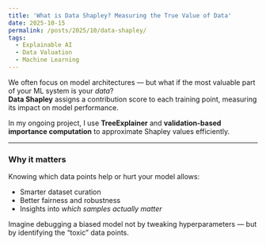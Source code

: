```yaml
---
title: 'What is Data Shapley? Measuring the True Value of Data'
date: 2025-10-15
permalink: /posts/2025/10/data-shapley/
tags:
  - Explainable AI
  - Data Valuation
  - Machine Learning
---
```


We often focus on model architectures — but what if the most valuable part of your ML system is your *data*?  
**Data Shapley** assigns a contribution score to each training point, measuring its impact on model performance.

In my ongoing project, I use **TreeExplainer** and **validation-based importance computation** to approximate Shapley values efficiently.

---

### Why it matters
Knowing which data points help or hurt your model allows:
- Smarter dataset curation
- Better fairness and robustness
- Insights into *which samples actually matter*

Imagine debugging a biased model not by tweaking hyperparameters — but by identifying the “toxic” data points.
